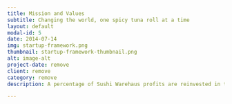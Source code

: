```yaml
---
title: Mission and Values
subtitle: Changing the world, one spicy tuna roll at a time
layout: default
modal-id: 5
date: 2014-07-14
img: startup-framework.png
thumbnail: startup-framework-thumbnail.png
alt: image-alt
project-date: remove
client: remove
category: remove
description: A percentage of Sushi Warehaus profits are reinvested in the community. Not just because it's the right thing to do, but because it's a part of who we are. 

---
```

